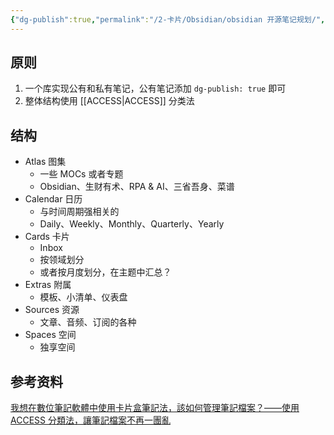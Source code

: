 ```yaml
---
{"dg-publish":true,"permalink":"/2-卡片/Obsidian/obsidian 开源笔记规划/","noteIcon":"1","created":"2024-04-09","updated":"2024-04-10"}
---
```


## 原则

1. 一个库实现公有和私有笔记，公有笔记添加 `dg-publish: true` 即可
2. 整体结构使用 [[ACCESS\|ACCESS]] 分类法

## 结构

- Atlas 图集
	- 一些 MOCs 或者专题
	- Obsidian、生财有术、RPA & AI、三省吾身、菜谱
- Calendar 日历
	- 与时间周期强相关的
	- Daily、Weekly、Monthly、Quarterly、Yearly
- Cards 卡片
	- Inbox
	- 按领域划分
	- 或者按月度划分，在主题中汇总？
- Extras 附属
	- 模板、小清单、仪表盘
- Sources 资源
	- 文章、音频、订阅的各种
- Spaces 空间
	- 独享空间

## 参考资料
[我想在數位筆記軟體中使用卡片盒筆記法，該如何管理筆記檔案？——使用 ACCESS 分類法，讓筆記檔案不再一團亂](https://medium.com/pm%E7%9A%84%E7%94%9F%E7%94%A2%E5%8A%9B%E5%B7%A5%E5%85%B7%E7%AE%B1/%E6%88%91%E6%83%B3%E5%9C%A8-obsidian-%E4%B8%AD%E4%BD%BF%E7%94%A8%E5%8D%A1%E7%89%87%E7%9B%92%E7%AD%86%E8%A8%98%E6%B3%95-%E8%A9%B2%E5%A6%82%E4%BD%95%E7%AE%A1%E7%90%86%E7%AD%86%E8%A8%98%E6%AA%94%E6%A1%88-821f913aa35d)